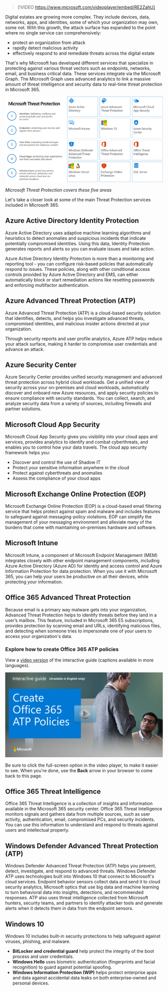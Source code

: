 > [!VIDEO https://www.microsoft.com/videoplayer/embed/RE2ZahU]

Digital estates are growing more complex. They include devices, data, networks, apps, and identities, some of which your organization may own, some not. With this growth, the attack surface has expanded to the point where no single service can comprehensively:

- protect an organization from attack
- rapidly detect malicious activity
- effectively respond to and remediate threats across the digital estate

That's why Microsoft has developed different services that specialize in protecting against various threat vectors such as endpoints, networks, email, and business critical data. These services integrate via the Microsoft Graph. The Microsoft Graph uses advanced analytics to link a massive amount of threat intelligence and security data to real-time threat protection in Microsoft 365.

![Microsoft Threat Protection](../media/protection-services.png)

*Microsoft Threat Protection covers these five areas*

Let's take a closer look at some of the main Threat Protection services included in Microsoft 365.

## Azure Active Directory Identity Protection

Azure Active Directory uses adaptive machine learning algorithms and heuristics to detect anomalies and suspicious incidents that indicate potentially compromised identities. Using this data, Identity Protection generates reports and alerts so you can evaluate issues and take action.

Azure Active Directory Identity Protection is more than a monitoring and reporting tool - you can configure risk-based policies that automatically respond to issues. These policies, along with other conditional access controls provided by Azure Active Directory and EMS, can either automatically block or start remediation actions like resetting passwords and enforcing multifactor authentication.

## Azure Advanced Threat Protection (ATP)

Azure Advanced Threat Protection (ATP) is a cloud-based security solution that identifies, detects, and helps you investigate advanced threats, compromised identities, and malicious insider actions directed at your organization. 

Through security reports and user profile analytics, Azure ATP helps reduce your attack surface, making it harder to compromise user credentials and advance an attack.

## Azure Security Center

Azure Security Center provides unified security management and advanced threat protection across hybrid cloud workloads. Get a unified view of security across your on-premises and cloud workloads, automatically discover and onboard new Azure resources, and apply security policies to ensure compliance with security standards. You can collect, search, and analyze security data from a variety of sources, including firewalls and partner solutions.

## Microsoft Cloud App Security

Microsoft Cloud App Security gives you visibility into your cloud apps and services, provides analytics to identify and combat cyberthreats, and enables you to control how your data travels. The cloud app security framework helps you:
- Discover and control the use of Shadow IT
- Protect your sensitive information anywhere in the cloud
- Protect against cyberthreats and anomalies
- Assess the compliance of your cloud apps 

## Microsoft Exchange Online Protection (EOP)

Microsoft Exchange Online Protection (EOP) is a cloud-based email filtering service that helps protect against spam and malware and includes features to safeguard against messaging-policy violations. EOP can simplify the management of your messaging environment and alleviate many of the burdens that come with maintaining on-premises hardware and software.

## Microsoft Intune

Microsoft Intune, a component of Microsoft Endpoint Management (MEM) integrates closely with other endpoint management components, including Azure Active Directory (Azure AD) for identity and access control and Azure Information Protection for data protection. When you use it with Microsoft 365, you can help your users be productive on all their devices, while protecting your information.

## Office 365 Advanced Threat Protection

Because email is a primary way malware gets into your organization, Advanced Threat Protection helps to identify threats before they land in a user’s mailbox. This feature, included in Microsoft 365 E5 subscriptions, provides protection by scanning email and URLs, identifying malicious files, and detecting when someone tries to impersonate one of your users to access your organization's data.


### Explore how to create Office 365 ATP policies

View a [video version](https://www.microsoft.com/videoplayer/embed/RE44izH) of the interactive guide (captions available in more languages).

<a href="https://mslearn.cloudguides.com/guides/Create%20Office%20365%20ATP%20policies">![Create Office 365 ATP Policies](../media/lab-atp-image.png)</a>  

Be sure to click the full-screen option in the video player, to make it easier to see. When you're done, use the **Back** arrow in your browser to come back to this page.


## Office 365 Threat Intelligence

Office 365 Threat Intelligence is a collection of insights and information available in the Microsoft 365 security center. Office 365 Threat Intelligence monitors signals and gathers data from multiple sources, such as user activity, authentication, email, compromised PCs, and security incidents. You can use this information to understand and respond to threats against users and intellectual property.

## Windows Defender Advanced Threat Protection (ATP)

Windows Defender Advanced Threat Protection (ATP) helps you prevent, detect, investigate, and respond to advanced threats. Windows Defender ATP uses technologies built into Windows 10 that connect to Microsoft's cloud services. Endpoint behavior sensors collect data and send it to cloud security analytics, Microsoft optics that use big data and machine learning to turn behavioral data into insights, detections, and recommended responses. ATP also uses threat intelligence collected from Microsoft hunters, security teams, and partners to identify attacker tools and generate alerts when it detects them in data from the endpoint sensors.

## Windows 10

Windows 10 includes built-in security protections to help safeguard against viruses, phishing, and malware. 

- **BitLocker and credential guard** help protect the integrity of the boot process and user credentials.
- **Windows Hello** uses biometric authentication (fingerprints and facial recognition) to guard against potential spoofing. 
- **Windows Information Protection (WIP)** helps protect enterprise apps and data against accidental data leaks on both enterprise-owned and personal devices.
